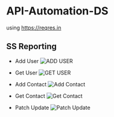 # API-Automation-DS
using https://reqres.in
## SS Reporting
* Add User
  ![ADD USER](https://github.com/NYANGG12/API-Automation-DS/blob/main/SS/ADD%20USER.png)

* Get User
  ![GET USER](https://github.com/NYANGG12/API-Automation-DS/blob/main/SS/GET%20USER.png)

* Add Contact
  ![Add Contact](https://github.com/NYANGG12/API-Automation-DS/blob/main/SS/ADD%20CONTACT.png)

* Get Contact
  ![Get Contact](https://github.com/NYANGG12/API-Automation-DS/blob/main/SS/GET%20CONTACT.png)

* Patch Update
  ![Patch Update](https://github.com/NYANGG12/API-Automation-DS/blob/main/SS/PATCH%20UPDATE.png)



